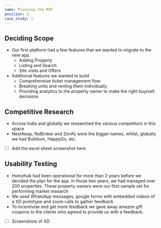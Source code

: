```yaml
---
name: Planning the MVP
position: 3
case_study: 1
---
```

## Deciding Scope
- Our first platform had a few features that we wanted to migrate to the new app. 
	- Adding Property
	- Listing and Search
	- Site visits and Offers
- Additional features we wanted to build
	- Comprehensive ticket management flow
	- Breaking units and renting them individually
	- Providing analytics to the property owner to make the right buy/sell decisions

## Competitive Research
- Across India and globally we researched the various competitors in this space
- NestAway, NoBroker and Zenify were the bigger names, whilst, globally we had Buildium, HappyGo, etc. 
- [ ] Add the excel sheet screenshot here

## Usability Testing
- Homzhub had been operational for more than 2 years before we decided the plan for the app. In those two years, we had managed over 200 properties. These property owners were our first sample set for performing market research
-  We used WhatsApp messages, google forms with embedded videos of a XD prototype and zoom calls to gather feedback. 
-  To incentivise and get more feedback we gave away amazon gift coupons to the clients who agreed to provide us with a feedback. 
- [ ] Screenshots of XD